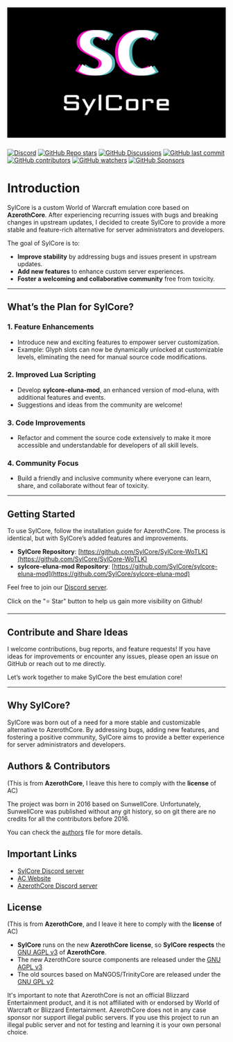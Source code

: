 <h1 align="center">
  <img src="https://raw.githubusercontent.com/Sylian1337/SylCore-WoTLK/refs/heads/master/sylcore.png" alt="logo" height="300" width="700" >
</h1>

[![Discord](https://img.shields.io/discord/1335678181767778325?logo=Discord&logoColor=white&label=Join%20The%20Discord)](https://discord.gg/BQBD5MqspY)
[![GitHub Repo stars](https://img.shields.io/github/stars/SylCore/SylCore-WoTLK?style=plastic&logo=Github&label=Stars)](https://github.com/SylCore/SylCore-WoTLK/stargazers)
[![GitHub Discussions](https://img.shields.io/github/discussions/SylCore/SylCore-WoTLK?style=plastic&logo=Github&label=Discussions)]()
[![GitHub last commit](https://img.shields.io/github/last-commit/SylCore/SylCore-WoTLK?style=plastic&logo=Github&label=Last%20Commit)](https://github.com/SylCore/SylCore-WoTLK/commits/master/)
[![GitHub contributors](https://img.shields.io/github/contributors/SylCore/SylCore-WoTLK?style=plastic&logo=Github&label=Contributors)](https://github.com/SylCore/SylCore-WoTLK/graphs/contributors)
[![GitHub watchers](https://img.shields.io/github/watchers/SylCore/SylCore-WoTLK?style=plastic&logo=Github&label=Watchers)](https://github.com/SylCore/SylCore-WoTLK/subscription)
[![GitHub Sponsors](https://img.shields.io/github/sponsors/SylCore?style=plastic&logo=githubsponsors&label=Supporters)]()


# Introduction

SylCore is a custom World of Warcraft emulation core based on **AzerothCore**. After experiencing recurring issues with bugs and breaking changes in upstream updates, I decided to create SylCore to provide a more stable and feature-rich alternative for server administrators and developers.

The goal of SylCore is to:
- **Improve stability** by addressing bugs and issues present in upstream updates.
- **Add new features** to enhance custom server experiences.
- **Foster a welcoming and collaborative community** free from toxicity.

---

## What’s the Plan for SylCore?

### 1. Feature Enhancements
- Introduce new and exciting features to empower server customization.
- Example: Glyph slots can now be dynamically unlocked at customizable levels, eliminating the need for manual source code modifications.

### 2. Improved Lua Scripting
- Develop **sylcore-eluna-mod**, an enhanced version of mod-eluna, with additional features and events.
- Suggestions and ideas from the community are welcome!

### 3. Code Improvements
- Refactor and comment the source code extensively to make it more accessible and understandable for developers of all skill levels.

### 4. Community Focus
- Build a friendly and inclusive community where everyone can learn, share, and collaborate without fear of toxicity.

---

## Getting Started

To use SylCore, follow the installation guide for AzerothCore. The process is identical, but with SylCore’s added features and improvements.

- **SylCore Repository**: [https://github.com/SylCore/SylCore-WoTLK](https://github.com/SylCore/SylCore-WoTLK)
- **sylcore-eluna-mod Repository**: [https://github.com/SylCore/sylcore-eluna-mod](https://github.com/SylCore/sylcore-eluna-mod)

Feel free to join our [Discord server](https://discord.gg/BQBD5MqspY).

Click on the "⭐ Star" button to help us gain more visibility on Github!

---

## Contribute and Share Ideas

I welcome contributions, bug reports, and feature requests! If you have ideas for improvements or encounter any issues, please open an issue on GitHub or reach out to me directly.

Let’s work together to make SylCore the best emulation core!

---

## Why SylCore?

SylCore was born out of a need for a more stable and customizable alternative to AzerothCore. By addressing bugs, adding new features, and fostering a positive community, SylCore aims to provide a better experience for server administrators and developers.


## Authors & Contributors

(This is from **AzerothCore**, I leave this here to comply with the **license** of AC)

The project was born in 2016 based on SunwellCore. Unfortunately, SunwellCore was published without any git history, so on git there are no credits for all the contributors before 2016.

You can check the [authors](https://github.com/azerothcore/azerothcore-wotlk/blob/master/AUTHORS) file for more details.

## Important Links

- [SylCore Discord server](https://discord.gg/BQBD5MqspY)
- [AC Website](http://www.azerothcore.org/)
- [AzerothCore Discord server](https://discord.gg/gkt4y2x)
  
## License

(This is from **AzerothCore**, and I leave it here to comply with the **license** of AC)


- **SylCore** runs on the new **AzerothCore** **license**, so **SylCore** **respects** the [GNU AGPL v3](https://www.gnu.org/licenses/agpl-3.0.en.html) of **AzerothCore**.
- The new AzerothCore source components are released under the [GNU AGPL v3](https://www.gnu.org/licenses/agpl-3.0.en.html)
- The old sources based on MaNGOS/TrinityCore are released under the [GNU GPL v2](https://www.gnu.org/licenses/old-licenses/gpl-2.0.en.html)

It's important to note that AzerothCore is not an official Blizzard Entertainment product, and it is not affiliated with or endorsed by World of Warcraft or Blizzard Entertainment. AzerothCore does not in any case sponsor nor support illegal public servers. If you use this project to run an illegal public server and not for testing and learning it is your own personal choice.
